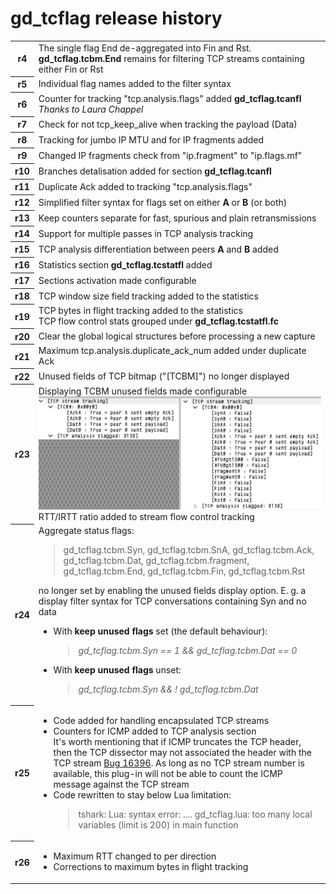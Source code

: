 <h1>gd_tcflag release history</h1>
<table>
<body>
<tr>
<th>r4</th><td>The single flag End de-aggregated into Fin and Rst.
  <br><b>gd_tcflag.tcbm.End</b> remains for filtering TCP streams containing either Fin or Rst</td></tr>
<th>r5</th><td>Individual flag names added to the filter syntax</td></tr>
  <th>r6</th><td>Counter for tracking "tcp.analysis.flags" added <b>gd_tcflag.tcanfl</b>
  <br><i>Thanks to Laura Chappel</i></td></tr>
<th>r7</th><td>Check for not tcp_keep_alive when tracking the payload (Data)</td></tr>
<th>r8</th><td>Tracking for jumbo IP MTU and for IP fragments added</td></tr>
<th>r9</th><td>Changed IP fragments check from "ip.fragment" to "ip.flags.mf"</td></tr>
<th>r10</th><td>Branches detalisation added for section <b>gd_tcflag.tcanfl</b></td></tr>
<th>r11</th><td>Duplicate Ack added to tracking "tcp.analysis.flags"</td></tr>
<th>r12</th><td>Simplified filter syntax for flags set on either <b>A</b> or <b>B</b> (or both)</td></tr>
<th>r13</th><td>Keep counters separate for fast, spurious and plain retransmissions</td></tr>
<th>r14</th><td>Support for multiple passes in TCP analysis tracking</td></tr>
<th>r15</th><td>TCP analysis differentiation between peers <b>A</b> and <b>B</b> added</td></tr>
<th>r16</th><td>Statistics section <b>gd_tcflag.tcstatfl</b> added</td></tr>
<tr><th>r17</th><td>Sections activation made configurable</td></tr>
<tr><th>r18</th><td>TCP window size field tracking added to the statistics</td></tr>
<tr><th>r19</th><td>TCP bytes in flight tracking added to the statistics
  <br>TCP flow control stats grouped under <b>gd_tcflag.tcstatfl.fc</b></td></tr>
<tr><th>r20</th><td>Clear the global logical structures before processing a new capture</td></tr>
<tr><th>r21</th><td>Maximum tcp.analysis.duplicate_ack_num added under duplicate Ack</td></tr>
<tr><th>r22</th><td>Unused fields of TCP bitmap ("[TCBM]") no longer displayed</td></tr>
<tr><th>r23</th><td>Displaying TCBM unused fields made configurable
  <br><img src="whatsnew-r23.png">
  <br>RTT/IRTT ratio added to stream flow control tracking</td></tr>
 <tr><th>r24</th><td>Aggregate status flags:
  <blockquote>gd_tcflag.tcbm.Syn, gd_tcflag.tcbm.SnA, gd_tcflag.tcbm.Ack, gd_tcflag.tcbm.Dat, gd_tcflag.tcbm.fragment, gd_tcflag.tcbm.End, gd_tcflag.tcbm.Fin, gd_tcflag.tcbm.Rst</blockquote>
  no longer set by enabling the unused fields display option. E. g. a display filter syntax for TCP conversations containing Syn and no data
  <ul>
   <li>With <b>keep unused flags</b> set (the default behaviour):
     <blockquote><i>gd_tcflag.tcbm.Syn == 1 && gd_tcflag.tcbm.Dat == 0</i></blockquote>
   </li>
   <li>With <b>keep unused flags</b> unset:
     <blockquote><i>gd_tcflag.tcbm.Syn && ! gd_tcflag.tcbm.Dat</i></blockquote>
   </li>
  </ul>
  </td></tr>
<tr><th>r25</th><td>
  <ul>
  <li>Code added for handling encapsulated TCP streams</li>
  <li>Counters for ICMP added to TCP analysis section<br>It's worth mentioning that if ICMP truncates the TCP header, then the TCP dissector may not associated the header with the TCP stream <a href="https://bugs.wireshark.org/bugzilla/show_bug.cgi?id=16396">Bug 16396</a>. As long as no TCP stream number is available, this plug-in will not be able to count the ICMP message against the TCP stream</li>
  <li>Code rewritten to stay below Lua limitation:</li>
  <blockquote>tshark: Lua: syntax error: .... gd_tcflag.lua: too many local variables (limit is 200) in main function</blockquote></td></td></tr>
<tr><th>r26</th>
<td><ul>
  <li>Maximum RTT changed to per direction</li>
  <li>Corrections to maximum bytes in flight tracking</li>
</ul></td></tr>
</tbody>
</table>
